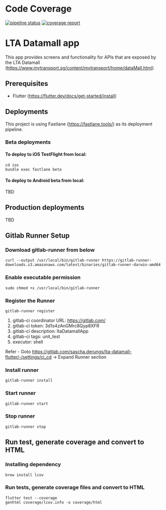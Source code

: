 # Code Coverage

[![pipeline status](https://gitlab.com/sascha.derungs/lta-datamall-flutter/badges/development/pipeline.svg)](https://gitlab.com/sascha.derungs/lta-datamall-flutter/-/commits/development)
[![coverage report](https://gitlab.com/sascha.derungs/lta-datamall-flutter/badges/development/coverage.svg)](https://gitlab.com/sascha.derungs/lta-datamall-flutter/-/commits/development)

# LTA Datamall app

This app provides screens and functionality for APIs that are exposed by the LTA Datamall (https://www.mytransport.sg/content/mytransport/home/dataMall.html)

## Prerequisites

- Flutter (https://flutter.dev/docs/get-started/install)

## Deployments

This project is using Fastlane (https://fastlane.tools/) as its deployment pipeline.

### Beta deployments

#### To deploy to iOS TestFlight from local:

```
cd ios
bundle exec fastlane beta
```

#### To deploy to Android beta from local:

TBD

## Production deployments

TBD

## Gitlab Runner Setup

### Download gitlab-runner from below

```
curl --output /usr/local/bin/gitlab-runner https://gitlab-runner-downloads.s3.amazonaws.com/latest/binaries/gitlab-runner-darwin-amd64
```

### Enable executable permission

```
sudo chmod +x /usr/local/bin/gitlab-runner
```

### Register the Runner

```
gitlab-runner register
```

1. gitlab-ci coordinator URL: https://gitlab.com/
2. gitlab-ci token: 3d1s4zAnGMrc8Qyp8XFR
3. gitlab-ci description: ltaDatamallApp
4. gitlab-ci tags: unit_test
5. executor: shell

Refer -
Goto https://gitlab.com/sascha.derungs/lta-datamall-flutter/-/settings/ci_cd -> Expand Runner section

### Install runner

```
gitlab-runner install
```

### Start runner

```
gitlab-runner start
```

### Stop runner

```
gitlab-runner stop
```

## Run test, generate coverage and convert to HTML

### Installing dependency

```
brew install lcov
```

### Run tests, generate coverage files and convert to HTML

```
flutter test --coverage
genhtml coverage/lcov.info -o coverage/html
```
